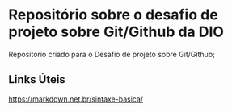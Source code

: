 # Repositório sobre o desafio de projeto sobre Git/Github da DIO

Repositório criado para o Desafio de projeto sobre Git/Github;


## Links Úteis

https://markdown.net.br/sintaxe-basica/
